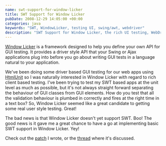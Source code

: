 ```yaml
---
name: swt-support-for-window-licker
title: SWT Support for Window Licker
pubDate: 2008-12-29 14:05:00 +00:00
categories: java
keywords: "SWT, WindowLicker, testing UI, swing/awt, webdriver"
description: "SWT Support for Window Licker, the rich UI testing, WebDriver-style framework"
---
```


[Window Licker](http://code.google.com/p/windowlicker/) is a framework designed to help you define your own API for GUI testing. It provides a driver style API that your Swing or Ajax applications plug into before you go about writing GUI tests in a language natural to your application.
  
We've been doing some driver based GUI testing for our web apps using [HtmlUnit](http://htmlunit.sourceforge.net/) so I was naturally interested in Window Licker with regard to rich client based testing. I've been trying to test my SWT based apps at the unit level as much as possible, but it's not always straight forward separating the behaviour of GUI classes from GUI elements. How do you test that all the validation behaviour is plumbed in correctly and fires at the right time in a text box? So, Window Licker seemed like a great candidate to getting some real user style testing. Great!

  
The bad news is that Window Licker doesn't yet support SWT. Boo! The good news is it gave me a great chance to have a go at implementing basic SWT support in Window Licker. Yey!

  
Check out the [patch](http://windowlicker-users.googlegroups.com/web/window-licker-swt-spike.patch) I wrote, or the [thread](http://groups.google.com/group/windowlicker-users/browse_thread/thread/6fb792261a9cd1e7) where it's discussed.
